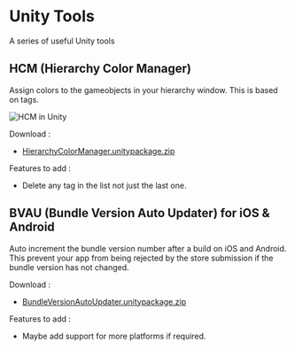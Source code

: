 # Unity Tools
A series of useful Unity tools


## HCM (Hierarchy Color Manager)
Assign colors to the gameobjects in your hierarchy window. This is based on tags.

![HCM in Unity](https://ferdinanddervieux.com/ImageHosting/HCM.png)

Download :
- [HierarchyColorManager.unitypackage.zip](https://github.com/dyfer08/UnityTools/raw/master/Unity%20Tools/Assets/Unity%20Packages/HierarchyColorManager.unitypackage.zip)

Features to add :
- Delete any tag in the list not just the last one.


## BVAU (Bundle Version Auto Updater) for iOS & Android
Auto increment the bundle version number after a build on iOS and Android. This prevent your app from being rejected by the store submission if the bundle version has not changed.

Download :
- [BundleVersionAutoUpdater.unitypackage.zip](https://github.com/dyfer08/UnityTools/raw/master/Unity%20Tools/Assets/Unity%20Packages/BundleVersionAutoUpdater.unitypackage.zip)

Features to add :
- Maybe add support for more platforms if required.
